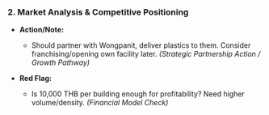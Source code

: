 ### **2. Market Analysis & Competitive Positioning**

* **Action/Note:**

  * Should partner with Wongpanit, deliver plastics to them. Consider franchising/opening own facility later. *(Strategic Partnership Action / Growth Pathway)*
* **Red Flag:**

  * Is 10,000 THB per building enough for profitability? Need higher volume/density. *(Financial Model Check)* 